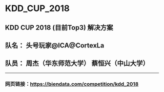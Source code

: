 # KDD_CUP_2018
KDD CUP 2018 (目前Top3) 解决方案
---
## 队名： 头号玩家@ICA@CortexLa
## 队员： 周杰（华东师范大学）  蔡恒兴（中山大学）

---
### 网页链接：https://biendata.com/competition/kdd_2018
